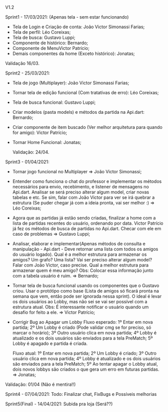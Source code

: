 V1.2

Sprint1 - 17/03/2021:
(Apenas tela - sem estar funcionando)

 - Tela de Login e Criação de conta: João Victor Simonassi Farias;
 - Tela de perfil: Léo Coreixas;
 - Tela de busca: Gustavo Luppi;
 - Componente de histórico: Bernardo;
 - Componente de MenuVictor Patrício;
 - Demais componentes da home (Exceto histórico): Jonatas;

 Validação 16/03.

Sprint2 - 25/03/2021:

 - Tela de jogo (Multiplayer): João Victor Simonassi Farias;
 - Tornar tela de edição funcional (Com tratativas de erro): Léo Coreixas;
 - Tela de busca funcional: Gustavo Luppi;
 - Criar modelos (pasta models) e métodos da partida na Api.dart: Bernardo;
 - Criar componente de item buscado (Ver melhor arquitetura para quando for amigo): Victor Patrício;
 - Tornar Home Funcional: Jonatas;

    Validação: 24/04.

Sprint3 - 01/04/2021:
  - Tornar jogo funcional no Multiplayer   =>   João Victor Simonassi;
  
  - Entender como funciona o chat do professor e implementar os métodos necessários para envio, recebimento,
    e listener de mensagens no Api.dart. Analisar se será preciso alterar algum model, criar novas tabelas e etc.
     Se sim, falar com João Victor para ver se irá quebrar a estrutura (Se puder chegar já com a ideia pronta,
     vai ser melhor :)  => Léo Coreixas;
    
  - Agora que as partidas já estão sendo criadas, finalizar a home com a lista de partidas recentes do usuário, 
    ordenando por data. Victor Patrício já fez os métodos de busca de partidas no Api.dart. Checar com ele em caso de problemas  => Gustavo Luppi;
  
  - Analisar, elaborar e implementar(Apenas métodos de consulta e manipulação - Api.dart - 
    Deve retornar uma lista com todos os amigos do usuário logado). Qual é a melhor estrutura para armazenar os amigos? 
    Um grafo? Uma lista? Vai ser preciso alterar algum model? Falar com João Victor, caso precise.
    Qual a melhor estrutura para armazenar quem é meu amigo? Obs: Colocar essa informação junto com a tabela usuário é ruim. =>  Bernardo;
    
  - Tornar tela de busca funcional usando os componentes que o Gustavo criou. Usar o protótipo como base (Lista de amigos só ficará pronta
        na semana que vem, então pode ser ignorada nessa sprint). O ideal é levar os dois usuários ao Lobby, mas não sei se vai ser possível
        com a estrutura atual. Obs: É interessante notificar o usuário quando um desafio for feito a ele.   => Victor Patrício;
  
  - Corrigir Bug ao Apagar um Lobby
        Fluxo esperado:
           1º Entar em nova partida;
           2º Um Lobby é criado (Pode validar cmg se for preciso, só marcar o horário);
           3º Outro usuário clica em nova partida;
           4º Lobby é atualizado e os dois usuários são enviados para a tela PreMatch;
           5º Lobby é apagado e partida é criada.
       
       Fluxo atual:
          1º Entar em nova partida;
          2º Um Lobby é criado;
          3º Outro usuário clica em nova partida;
          4º Lobby é atualizado e os dois usuários são enviados para a tela PreMatch;
          5º Ao tentar apagar o Lobby atual, dois novos lobbys são criados o que gera um erro em futuras partidas.
       =>  Jonatas;
  
  Validação: 01/04 (Não é mentira!!)

Sprint4 - 07/04/2021:
    Todo: Finalizar chat, FixBugs e Possíveis melhorias

Sprint5(Final) - 14/04/2021:
    Subida pra loja (Será??)